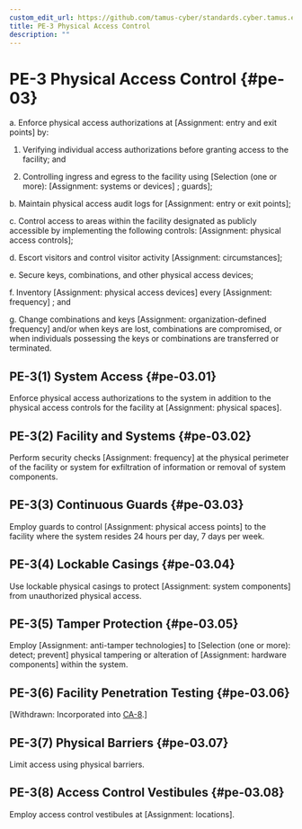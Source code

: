 ```yaml
---
custom_edit_url: https://github.com/tamus-cyber/standards.cyber.tamus.edu/tree/main/content/tamus.edu/TAMUS_profile.xml
title: PE-3 Physical Access Control
description: ""
---
```


# PE-3 Physical Access Control {#pe-03}

a. Enforce physical access authorizations at [Assignment: entry and exit points] by:

1. Verifying individual access authorizations before granting access to the facility; and

2. Controlling ingress and egress to the facility using [Selection (one or more): 
                  [Assignment: systems or devices]
               ; guards];

b. Maintain physical access audit logs for [Assignment: entry or exit points];

c. Control access to areas within the facility designated as publicly accessible by implementing the following controls: [Assignment: physical access controls];

d. Escort visitors and control visitor activity [Assignment: circumstances];

e. Secure keys, combinations, and other physical access devices;

f. Inventory [Assignment: physical access devices] every [Assignment: frequency] ; and

g. Change combinations and keys [Assignment: organization-defined frequency] and/or when keys are lost, combinations are compromised, or when individuals possessing the keys or combinations are transferred or terminated.

## PE-3(1) System Access {#pe-03.01}

Enforce physical access authorizations to the system in addition to the physical access controls for the facility at [Assignment: physical spaces].

## PE-3(2) Facility and Systems {#pe-03.02}

Perform security checks [Assignment: frequency] at the physical perimeter of the facility or system for exfiltration of information or removal of system components.

## PE-3(3) Continuous Guards {#pe-03.03}

Employ guards to control [Assignment: physical access points] to the facility where the system resides 24 hours per day, 7 days per week.

## PE-3(4) Lockable Casings {#pe-03.04}

Use lockable physical casings to protect [Assignment: system components] from unauthorized physical access.

## PE-3(5) Tamper Protection {#pe-03.05}

Employ [Assignment: anti-tamper technologies] to [Selection (one or more): detect; prevent] physical tampering or alteration of [Assignment: hardware components] within the system.

## PE-3(6) Facility Penetration Testing {#pe-03.06}

[Withdrawn: Incorporated into [CA-8](../ca/ca-08#ca-08).]

## PE-3(7) Physical Barriers {#pe-03.07}

Limit access using physical barriers.

## PE-3(8) Access Control Vestibules {#pe-03.08}

Employ access control vestibules at [Assignment: locations].

